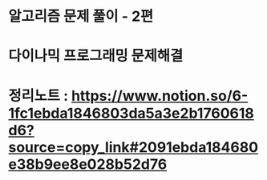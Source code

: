 # 알고리즘 문제 풀이 - 2편

# 다이나믹 프로그래밍 문제해결

# 정리노트 : https://www.notion.so/6-1fc1ebda1846803da5a3e2b1760618d6?source=copy_link#2091ebda184680e38b9ee8e028b52d76
